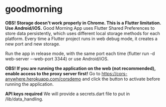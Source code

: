 # goodmorning

**OBS! Storage doesn't work properly in Chrome. This is a Flutter limitation. Use Android/iOS.**
Good Morning App uses Flutter Shared Preferences to store data persistently, which uses different local storage methods for each platform. Every time a Flutter project runs in web debug mode, it creates a new port and new storage. 

Run the app in release mode, with the same port each time (flutter run -d web-server --web-port 3344) or use Android/iOS.

**OBS! If you are running the application on the web (not recommended), enable access to the proxy server first!**
Go to https://cors-anywhere.herokuapp.com/corsdemo and click the button to activate before running the application. 

**API keys required** 
We will provide a secrets.dart file to put in /lib/data_handling. 
